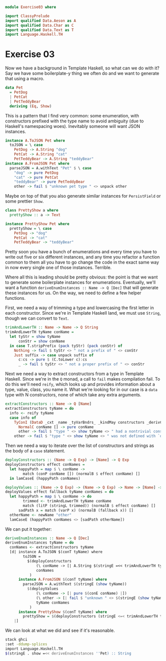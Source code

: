 ```haskell
module Exercise03 where

import ClassyPrelude
import qualified Data.Aeson as A
import qualified Data.Char as C
import qualified Data.Text as T
import Language.Haskell.TH
```

# Exercise 03

Now we have a background in Template Haskell, so what can we do with it? Say we have some boilerplate-y thing we often
do and we want to generate that using a macro.

```haskell
data Pet
  = PetDog
  | PetCat
  | PetTeddyBear
  deriving (Eq, Show)
```

This is a pattern that I find very common: some enumeration, with constructors prefixed with the type name to avoid
ambiguity (due to Haskell's namespacing woes). Inevitably someone will want JSON instances.

```haskell
instance A.ToJSON Pet where
  toJSON = \ case
    PetDog -> A.String "dog"
    PetCat -> A.String "cat"
    PetTeddyBear -> A.String "teddyBear"
instance A.FromJSON Pet where
  parseJSON = A.withText "Pet" $ \ case
    "dog" -> pure PetDog
    "cat" -> pure PetCat
    "teddyBear" -> pure PetTeddyBear
    other -> fail $ "unknown pet type " <> unpack other
```

Maybe on top of that you also generate similar instances for `PersistField` or some prettier `Show`.

```haskell
class PrettyShow a where
  prettyShow :: a -> Text

instance PrettyShow Pet where
  prettyShow = \ case
    PetDog -> "dog"
    PetCat -> "cat"
    PetTeddyBear -> "teddyBear"
```

Pretty soon you have a bunch of enumerations and every time you have to write out five or six different instances, and
any time you refactor a function common to them all you have to go change the code in the exact same way in now every
single one of those instances. Terrible.

Where all this is leading should be pretty obvious: the point is that we want to generate some boilerplate instances for
enumerations. Eventually, we'll want a function `deriveEnumInstances :: Name -> Q [Dec]` that will generate these
instances for us. On the way, we need to define a few helper functions.

First, we need a way of trimming a type and lowercasing the first letter in each constructor. Since we're in Template
Haskell land, we must use `String`, though we can convert to `Text`.

```haskell
trimAndLowerTH :: Name -> Name -> Q String
trimAndLowerTH tyName conName =
  let tyStr = show tyName
      conStr = show conName
  in case T.stripPrefix (pack tyStr) (pack conStr) of
    Nothing -> fail $ tyStr <> " not a prefix of " <> conStr
    Just suffix -> case unpack suffix of
      c:cs -> pure $ (C.toLower c):cs
      _ -> fail $ tyStr <> " not a proper prefix of " <> conStr
```

Next we need a way to extract constructors from a type in Template Haskell. Since we're in the `Q` monad, a call to
`fail` makes compilation fail. To do this we'll need `reify`, which looks up and provides information about a type,
value, class, you name it. What we're looking for in our case is a `data` type with N constructors, none of which take
any extra arguments.

```haskell
extractConstructors :: Name -> Q [Name]
extractConstructors tyName = do
  info <- reify tyName
  case info of
    TyConI (DataD _cxt _name _tyVarBndrs_ _kindMay constructors _derivClauses) -> for constructors $ \ case
      NormalC conName [] -> pure conName
      other -> fail $ "type " <> show tyName <> " had a nontrivial constructor: " <> show other
    other -> fail $ "type " <> show tyName <> " was not defined with `data`: " <> show other
```

Then we need a way to iterate over the list of constructors and strings as the body of a `case` statement.

```haskell
deployConstructors :: (Name -> Q Exp) -> [Name] -> Q Exp
deployConstructors effect conNames =
  let happyPath = map $ \ conName ->
        match (conP conName []) (normalB $ effect conName) []
  in lamCaseE (happyPath conNames)

deployValues :: (Name -> Q Exp) -> (Name -> Q Exp) -> Name -> [Name] -> Q Exp
deployValues effect fallback tyName conNames = do
  let happyPath = map $ \ conName -> do
        trimmed <- trimAndLowerTH tyName conName
        match (litP (stringL trimmed)) (normalB $ effect conName) []
      sadPath x = match (varP x) (normalB (fallback x)) []
  otherName <- newName "other"
  lamCaseE (happyPath conNames <> [sadPath otherName])
```

We can put it together:

```haskell
deriveEnumInstances :: Name -> Q [Dec]
deriveEnumInstances tyName = do
  conNames <- extractConstructors tyName
  [d| instance A.ToJSON $(conT tyName) where
        toJSON =
          $(deployConstructors
              (\ conName -> [| A.String $(stringE =<< trimAndLowerTH tyName conName) |])
              conNames
           )
      instance A.FromJSON $(conT tyName) where
        parseJSON = A.withText $(stringE (show tyName))
          $(deployValues
              (\ conName -> [| pure $(conE conName) |])
              (\ other -> [| fail $ "unknown " <> $(stringE (show tyName)) <> " type " <> show $(varE other) |])
              tyName conNames
           )
      instance PrettyShow $(conT tyName) where
        prettyShow = $(deployConstructors (stringE <=< trimAndLowerTH tyName) conNames)
    |]
```

We can look at what we did and see if it's reasonable.

```bash
stack ghci
:set -ddump-splices
import Language.Haskell.TH
$(stringE . show =<< deriveEnumInstances ''Pet) :: String
```
